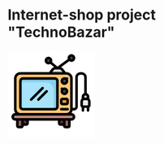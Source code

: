 # Internet-shop project "TechnoBazar"
![TechnoBazar logo](./src/main/resources/static/img/logo.svg)
